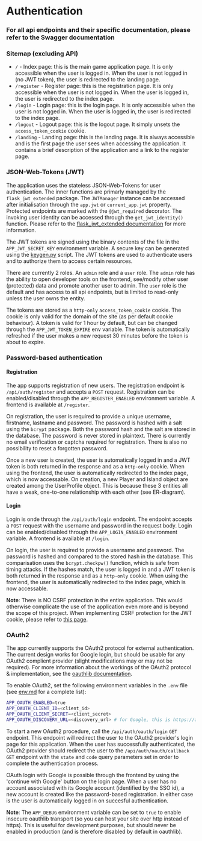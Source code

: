 # Authentication
### For all api endpoints and their specific documentation, please refer to the Swagger documentation

### Sitemap (excluding API)
- `/` - Index page: this is the main game application page. It is only accessible when the user is logged in. When the user is not logged in (no JWT token), the user is redirected to the landing page.
- `/register` - Register page: this is the registration page. It is only accessible when the user is not logged in. When the user is logged in, the user is redirected to the index page.
- `/login` - Login page: this is the login page. It is only accessible when the user is not logged in. When the user is logged in, the user is redirected to the index page.
- `/logout` - Logout page: this is the logout page. It simply unsets the `access_token_cookie` cookie.
- `/landing` - Landing page: this is the landing page. It is always accessible and is the first page the user sees when accessing the application. It contains a brief description of the application and a link to the register page.

### JSON-Web-Tokens (JWT)
The application uses the stateless JSON-Web-Tokens for user authentication. The inner functions are primarly managed by the `flask_jwt_extended` package. 
The `JWTManager` instance can be accessed after initialisation through the `app.jwt` or `current_app.jwt` property.
Protected endpoints are marked with the `@jwt_required` decorator. The invoking user identity can be accessed through the `get_jwt_identity()` function.
Please refer to the [flask_jwt_extended documentation](https://flask-jwt-extended.readthedocs.io/en/stable/) for more information.

The JWT tokens are signed using the binary contents of the file in the `APP_JWT_SECRET_KEY` environment variable.
A secure key can be generated using the [keygen.py](../keygen.py) script. 
The JWT tokens are used to authenticate users and to authorize them to access certain resources.

There are currently 2 roles. An `admin` role and a `user` role. The `admin` role has the ability to open developer tools on the frontend, see/modify other user (protected) data and promote another user to admin.
The `user` role is the default and has access to all api endpoints, but is limited to read-only unless the user owns the entity.

The tokens are stored as a `http-only` `access_token_cookie` cookie. The cookie is only valid for the domain of the site (as per default cookie behaviour).
A token is valid for 1 hour by default, but can be changed through the `APP_JWT_TOKEN_EXPIRE` env variable.
The token is automatically refreshed if the user makes a new request 30 minutes before the token is about to expire.  

### Password-based authentication
#### Registration
The app supports registration of new users. The registration endpoint is `/api/auth/register` and accepts a `POST` request.
Registration can be enabled/disabled through the `APP_REGISTER_ENABLED` environment variable. A frontend is available at `/register`.

On registration, the user is required to provide a unique username, firstname, lastname and password. The password is hashed with a salt using the `bcrypt` package. Both the password hash and the salt are stored in the database. The password is never stored in plaintext.
There is currently no email verification or captcha required for registration. 
There is also no possibility to reset a forgotten password.

Once a new user is created, the user is automatically logged in and a JWT token is both returned in the response and as a `http-only` cookie.
When using the frontend, the user is automatically redirected to the index page, which is now accessable.
On creation, a new Player and Island object are created among the UserProfile object. This is because these 3 entities all have a weak, one-to-one relationship with each other (see ER-diagram).

#### Login
Login is onde through the `/api/auth/login` endpoint. The endpoint accepts a `POST` request with the username and password in the request body.
Login can be enabled/disabled through the `APP_LOGIN_ENABLED` environment variable. A frontend is available at `/login`.

On login, the user is required to provide a username and password. The password is hashed and compared to the stored hash in the database. This comparisation uses the `bcrypt.checkpw()` function, which is safe from timing attacks.
If the hashes match, the user is logged in and a JWT token is both returned in the response and as a `http-only` cookie.
When using the frontend, the user is automatically redirected to the index page, which is now accessable.


**Note**: There is NO CSRF protection in the entire application. This would otherwise complicate the use of the application even more and is beyond the scope of this project.
When implementing CSRF protection for the JWT cookie, please refer to [this page](https://flask-jwt-extended.readthedocs.io/en/stable/token_locations.html#cookies).

### OAuth2
The app currently supports the OAuth2 protocol for external authentication. The current design works for Google login, but should be usable for any OAuth2 complient provider (slight modifications may or may not be required).
For more information about the workings of the OAuth2 protocol & implementation, see the [oauthlib documentation](https://oauthlib.readthedocs.io/en/latest/).

To enable OAuth2, set the following environment variables in the `.env` file (see [env.md](env.md) for a complete list):
```bash
APP_OAUTH_ENABLED=true
APP_OAUTH_CLIENT_ID=<client_id>
APP_OAUTH_CLIENT_SECRET=<client_secret>
APP_OAUTH_DISCOVERY_URL=<discovery_url> # for Google, this is https://accounts.google.com/.well-known/openid-configuration
```

To start a new OAuth2 procedure, call the `/api/auth/oauth/login` `GET` endpoint. This endpoint will redirect the user to the OAuth2 provider's login page for this application.
When the user has successfully authenticated, the OAuth2 provider should redirect the user to the `/api/auth/oauth/callback` `GET` endpoint with the `state` and `code` query parameters set in order to complete the authentication process.

OAuth login with Google is possible through the frontend by using the 'continue with Google' button on the login page.
When a user has no account associated with its Google account (identified by the SSO id), a new account is created like the password-based registration. 
In either case is the user is automatically logged in on succesful authentication.

**Note**: The `APP_DEBUG` environment variable can be set to `true` to enable insecure oauthlib transport (so you can host your site over http instead of https). This is useful for development purposes, but should never be enabled in production (and is therefore disabled by default in oauthlib).